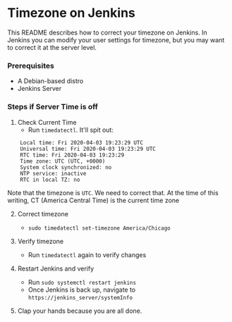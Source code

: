 # Timezone on Jenkins #

This README describes how to correct your timezone on Jenkins. In Jenkins you can modify your user settings for timezone, but you may want to correct it at the server level.

### Prerequisites ###

* A Debian-based distro
* Jenkins Server

### Steps if Server Time is off ###

1. Check Current Time
    * Run `timedatectl`. It'll spit out:
```
    Local time: Fri 2020-04-03 19:23:29 UTC
    Universal time: Fri 2020-04-03 19:23:29 UTC
    RTC time: Fri 2020-04-03 19:23:29
    Time zone: UTC (UTC, +0000)
    System clock synchronized: no
    NTP service: inactive
    RTC in local TZ: no
```
Note that the timezone is `UTC`. We need to correct that. At the time of this writing, CT (America Central Time) is the current time zone

2. Correct timezone
    * `sudo timedatectl set-timezone America/Chicago`

3. Verify timezone
    * Run `timedatectl` again to verify changes

4. Restart Jenkins and verify
    * Run `sudo systemctl restart jenkins`
    * Once Jenkins is back up, navigate to `https://jenkins_server/systemInfo`

5. Clap your hands because you are all done.